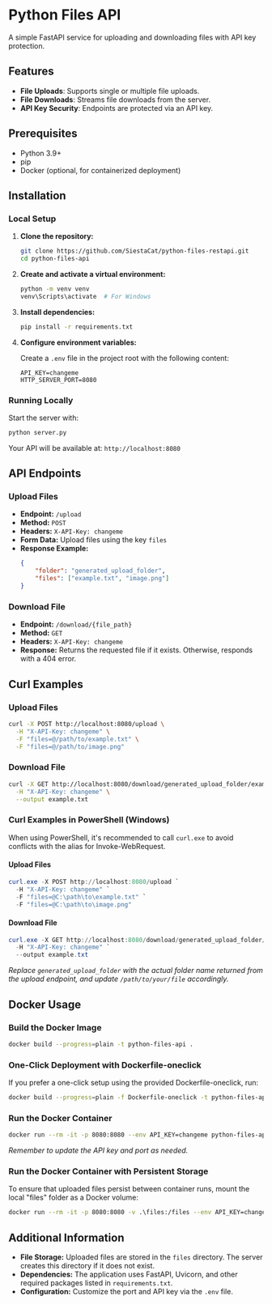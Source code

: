 # Python Files API

A simple FastAPI service for uploading and downloading files with API key protection.

## Features

- **File Uploads**: Supports single or multiple file uploads.
- **File Downloads**: Streams file downloads from the server.
- **API Key Security**: Endpoints are protected via an API key.

## Prerequisites

- Python 3.9+
- pip
- Docker (optional, for containerized deployment)

## Installation

### Local Setup

1. **Clone the repository:**
   ```bash
   git clone https://github.com/SiestaCat/python-files-restapi.git
   cd python-files-api
   ```

2. **Create and activate a virtual environment:**
   ```bash
   python -m venv venv
   venv\Scripts\activate  # For Windows
   ```

3. **Install dependencies:**
   ```bash
   pip install -r requirements.txt
   ```

4. **Configure environment variables:**

   Create a `.env` file in the project root with the following content:

   ```properties
   API_KEY=changeme
   HTTP_SERVER_PORT=8080
   ```

### Running Locally

Start the server with:
```bash
python server.py
```
Your API will be available at: `http://localhost:8080`

## API Endpoints

### Upload Files

- **Endpoint:** `/upload`
- **Method:** `POST`
- **Headers:** `X-API-Key: changeme`
- **Form Data:** Upload files using the key `files`
- **Response Example:**
  ```json
  {
      "folder": "generated_upload_folder",
      "files": ["example.txt", "image.png"]
  }
  ```

### Download File

- **Endpoint:** `/download/{file_path}`
- **Method:** `GET`
- **Headers:** `X-API-Key: changeme`
- **Response:** Returns the requested file if it exists. Otherwise, responds with a 404 error.

## Curl Examples

### Upload Files

```bash
curl -X POST http://localhost:8080/upload \
  -H "X-API-Key: changeme" \
  -F "files=@/path/to/example.txt" \
  -F "files=@/path/to/image.png"
```

### Download File

```bash
curl -X GET http://localhost:8080/download/generated_upload_folder/example.txt \
  -H "X-API-Key: changeme" \
  --output example.txt
```

### Curl Examples in PowerShell (Windows)

When using PowerShell, it's recommended to call `curl.exe` to avoid conflicts with the alias for Invoke-WebRequest.

#### Upload Files

```powershell
curl.exe -X POST http://localhost:8080/upload `
  -H "X-API-Key: changeme" `
  -F "files=@C:\path\to\example.txt" `
  -F "files=@C:\path\to\image.png"
```

#### Download File

```powershell
curl.exe -X GET http://localhost:8080/download/generated_upload_folder/example.txt `
  -H "X-API-Key: changeme" `
  --output example.txt
```

*Replace `generated_upload_folder` with the actual folder name returned from the upload endpoint, and update `/path/to/your/file` accordingly.*

## Docker Usage

### Build the Docker Image

```bash
docker build --progress=plain -t python-files-api .
```

### One-Click Deployment with Dockerfile-oneclick

If you prefer a one-click setup using the provided Dockerfile-oneclick, run:

```bash
docker build --progress=plain -f Dockerfile-oneclick -t python-files-api .
```

### Run the Docker Container

```bash
docker run --rm -it -p 8080:8080 --env API_KEY=changeme python-files-api
```

*Remember to update the API key and port as needed.*

### Run the Docker Container with Persistent Storage

To ensure that uploaded files persist between container runs, mount the local "files" folder as a Docker volume:

```bash
docker run --rm -it -p 8080:8080 -v .\files:/files --env API_KEY=changeme python-files-api
```

## Additional Information

- **File Storage:** Uploaded files are stored in the `files` directory. The server creates this directory if it does not exist.
- **Dependencies:** The application uses FastAPI, Uvicorn, and other required packages listed in `requirements.txt`.
- **Configuration:** Customize the port and API key via the `.env` file.